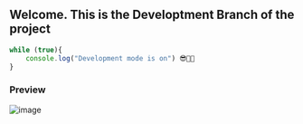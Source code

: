 

## Welcome. This is the Developtment Branch of the project

```javascript
while (true){
    console.log("Development mode is on") 😎👨‍💻
}
```


### Preview
![image](https://github.com/DevKaliper/YT_Download/assets/122651755/e3fe3850-9e33-4fdb-9ba6-2307af014599)


